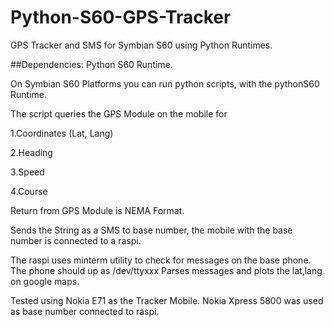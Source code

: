 # Python-S60-GPS-Tracker
GPS Tracker and SMS for Symbian S60 using Python Runtimes. 

##Dependencies: Python S60 Runtime. 

On Symbian S60 Platforms you can run python scripts, with the pythonS60 Runtime. 

The script queries the GPS Module on the mobile for

1.Coordinates (Lat, Lang)

2.Heading

3.Speed

4.Course


Return from GPS Module is NEMA Format. 

Sends the String as a SMS to base number, the mobile with the base number is connected to a raspi.

The raspi uses minterm utility to check for messages on the base phone. 
The phone should up as /dev/ttyxxx
Parses messages and plots the lat,lang on google maps. 

Tested using Nokia E71 as the Tracker Mobile. 
Nokia Xpress 5800 was used as base number connected to raspi.
